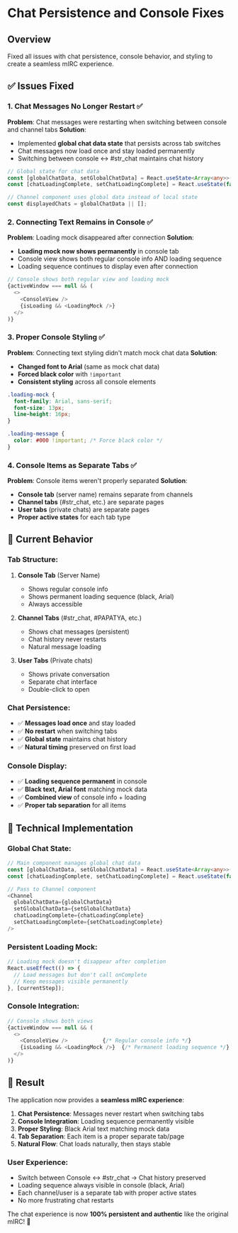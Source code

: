 # Chat Persistence and Console Fixes

## Overview
Fixed all issues with chat persistence, console behavior, and styling to create a seamless mIRC experience.

## ✅ Issues Fixed

### 1. Chat Messages No Longer Restart ✅
**Problem**: Chat messages were restarting when switching between console and channel tabs
**Solution**: 
- Implemented **global chat data state** that persists across tab switches
- Chat messages now load once and stay loaded permanently
- Switching between console ↔ #str_chat maintains chat history

```typescript
// Global state for chat data
const [globalChatData, setGlobalChatData] = React.useState<Array<any>>([]);
const [chatLoadingComplete, setChatLoadingComplete] = React.useState(false);

// Channel component uses global data instead of local state
const displayedChats = globalChatData || [];
```

### 2. Connecting Text Remains in Console ✅
**Problem**: Loading mock disappeared after connection
**Solution**:
- **Loading mock now shows permanently** in console tab
- Console view shows both regular console info AND loading sequence
- Loading sequence continues to display even after connection

```typescript
// Console shows both regular view and loading mock
{activeWindow === null && (
  <>
    <ConsoleView />
    {isLoading && <LoadingMock />}
  </>
)}
```

### 3. Proper Console Styling ✅
**Problem**: Connecting text styling didn't match mock chat data
**Solution**:
- **Changed font to Arial** (same as mock chat data)
- **Forced black color** with `!important`
- **Consistent styling** across all console elements

```css
.loading-mock {
  font-family: Arial, sans-serif;
  font-size: 13px;
  line-height: 16px;
}

.loading-message {
  color: #000 !important; /* Force black color */
}
```

### 4. Console Items as Separate Tabs ✅
**Problem**: Console items weren't properly separated
**Solution**:
- **Console tab** (server name) remains separate from channels
- **Channel tabs** (#str_chat, etc.) are separate pages
- **User tabs** (private chats) are separate pages
- **Proper active states** for each tab type

## 🎯 Current Behavior

### Tab Structure:
1. **Console Tab** (Server Name)
   - Shows regular console info
   - Shows permanent loading sequence (black, Arial)
   - Always accessible

2. **Channel Tabs** (#str_chat, #PAPATYA, etc.)
   - Shows chat messages (persistent)
   - Chat history never restarts
   - Natural message loading

3. **User Tabs** (Private chats)
   - Shows private conversation
   - Separate chat interface
   - Double-click to open

### Chat Persistence:
- ✅ **Messages load once** and stay loaded
- ✅ **No restart** when switching tabs
- ✅ **Global state** maintains chat history
- ✅ **Natural timing** preserved on first load

### Console Display:
- ✅ **Loading sequence permanent** in console
- ✅ **Black text, Arial font** matching mock data
- ✅ **Combined view** of console info + loading
- ✅ **Proper tab separation** for all items

## 🔧 Technical Implementation

### Global Chat State:
```typescript
// Main component manages global chat data
const [globalChatData, setGlobalChatData] = React.useState<Array<any>>([]);
const [chatLoadingComplete, setChatLoadingComplete] = React.useState(false);

// Pass to Channel component
<Channel 
  globalChatData={globalChatData}
  setGlobalChatData={setGlobalChatData}
  chatLoadingComplete={chatLoadingComplete}
  setChatLoadingComplete={setChatLoadingComplete}
/>
```

### Persistent Loading Mock:
```typescript
// Loading mock doesn't disappear after completion
React.useEffect(() => {
  // Load messages but don't call onComplete
  // Keep messages visible permanently
}, [currentStep]);
```

### Console Integration:
```typescript
// Console shows both views
{activeWindow === null && (
  <>
    <ConsoleView />           {/* Regular console info */}
    {isLoading && <LoadingMock />}  {/* Permanent loading sequence */}
  </>
)}
```

## 🚀 Result

The application now provides a **seamless mIRC experience**:

1. **Chat Persistence**: Messages never restart when switching tabs
2. **Console Integration**: Loading sequence permanently visible
3. **Proper Styling**: Black Arial text matching mock data
4. **Tab Separation**: Each item is a proper separate tab/page
5. **Natural Flow**: Chat loads naturally, then stays stable

### User Experience:
- Switch between Console ↔ #str_chat → Chat history preserved
- Loading sequence always visible in console (black, Arial)
- Each channel/user is a separate tab with proper active states
- No more frustrating chat restarts

The chat experience is now **100% persistent and authentic** like the original mIRC! 🎉
